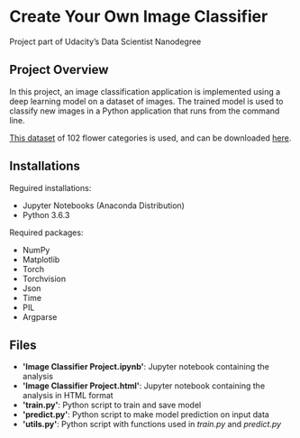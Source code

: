 # Create Your Own Image Classifier
Project part of Udacity’s Data Scientist Nanodegree

## Project Overview
In this project, an image classification application is implemented using a deep learning model on a dataset of images. The trained model is used to classify new images in a Python application that runs from the command line.

[This dataset](http://www.robots.ox.ac.uk/~vgg/data/flowers/102/index.html) of 102 flower categories is used, and can be downloaded [here](https://s3.amazonaws.com/content.udacity-data.com/nd089/flower_data.tar.gz).

## Installations
Reguired installations:
- Jupyter Notebooks (Anaconda Distribution)
- Python 3.6.3

Required packages:
- NumPy
- Matplotlib
- Torch
- Torchvision
- Json
- Time
- PIL
- Argparse

## Files
- **'Image Classifier Project.ipynb'**: Jupyter notebook containing the analysis
- **'Image Classifier Project.html'**: Jupyter notebook containing the analysis in HTML format
- **'train.py'**: Python script to train and save model
- **'predict.py'**: Python script to make model prediction on input data
- **'utils.py'**: Python script with functions used in *train.py* and *predict.py*
